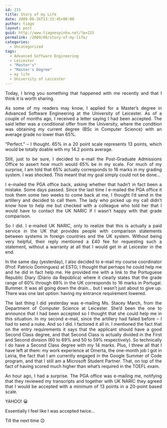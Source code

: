 ```yaml
---
id: 215
title: Story of my Life
date: 2009-06-26T13:15:45+00:00
author: tiago
layout: post
guid: http://www.tiagoespinha.net/?p=215
permalink: /2009/06/story-of-my-life/
categories:
  - Uncategorized
tags:
  - Advanced Software Engineering
  - Leicester
  - "Master's"
  - "Master's Degree"
  - my life
  - University of Leicester
---
```

<p style="text-align: justify;">
  Today, I bring you something that happened with me recently and that I think it is worth sharing.
</p>

<p style="text-align: justify;">
  As some of my readers may know, I applied for a Master&#8217;s degree in Advanced Software Engineering at the University of Leicester. As of a couple of months ago, I received a letter saying I had been accepted. The said letter was a conditional offer from the University, where the condition was obtaining my current degree (BSc in Computer Science) with an average grade no lower than 65%.
</p>

<p style="text-align: justify;">
  &#8220;Perfect.&#8221; &#8211; I thought. 65% in a 20 point scale represents 13 points, which would be totally doable with my 14.2 points average.
</p>

<p style="text-align: justify;">
  Still, just to be sure, I decided to e-mail the Post-Graduate Admissions Office to assert how much would 65% be in my scale. For much of my surprise, I am told that 65% actually corresponds to 16 marks in my grading system. I was shocked. This meant that my goal simply could not be done&#8230;
</p>

<p style="text-align: justify;">
  I e-mailed the PGA office back, asking whether that hadn&#8217;t in fact been a mistake. Some days passed. Since the last time I e-mailed the PGA office it took them some two weeks to come back at me, I thought I&#8217;d send in the artillery and decided to call them. The lady who picked up my call didn&#8217;t know how to help me but checked with a colleague who told her that I would have to contact the UK NARIC if I wasn&#8217;t happy with that grade comparison.
</p>

<p style="text-align: justify;">
  So I did. I e-mailed UK NARIC, only to realize that this is actually a paid service in the UK that provides people with comparison statements between systems in foreign countries and the UK system. Without being very helpful, their reply mentioned a £40 fee for requesting such a statement, without a warranty at all that I would get in at Leicester in the end.
</p>

<p style="text-align: justify;">
  In the same day (yesterday), I also decided to e-mail my course coordinator (Prof. Patrício Domingues) at ESTG; I thought that perhaps he could help me and he did in fact help me. He provided me with a link to the Portuguese Republic Diary (Diário da República) where it clearly states that the grade range of 60% through 69% in the UK corresponds to 16 marks in Portugal. Bummer. It was all going down the drain&#8230; but I wasn&#8217;t just about to give up. There was one last option: having my entrance requirement lowered.
</p>

<p style="text-align: justify;">
  The last thing I did yesterday was e-mailing Ms. Stacey March, from the Department of Computer Science at Leicester. She&#8217;d been the one to announce that I had been accepted so I thought that she could help me in this situation. In my second e-mail, since the artillery had failed before &#8211; I had to send a nuke. And so I did. I factored it all in. I mentioned the fact that on the entry requirements it says that the applicant should have a good Second Class degree, and that Second Class is actually divided in the First and Second division (60 to 69% and 50 to 59% respectively). So technically I do have a Second Class degree with my 14 marks. Plus, I threw all that I have left at them: my work experience at Omerta, the one-month job I got in Leiria, the fact that I am currently engaged in the Google Summer of Code program, and that I still am a Microsoft Student Partner. That, on top of the fact of having scored much higher than what&#8217;s required in the TOEFL exam.
</p>

<p style="text-align: justify;">
  An hour ago, I had a surprise. The PGA office was e-mailing me, notifying that they reviewed my transcripts and together with UK NARIC they agreed that I would be accepted with a minimum of 13 points in a 20-point based scale.
</p>

<p style="text-align: justify;">
  YAHOO! 😀
</p>

<p style="text-align: justify;">
  Essentially I feel like I was accepted twice&#8230;
</p>

<p style="text-align: justify;">
  Till the next time 😉
</p>
